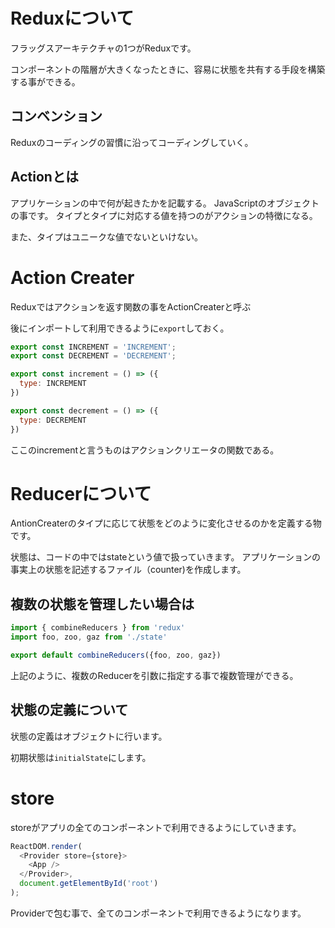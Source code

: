 # Reduxについて

フラッグスアーキテクチャの1つがReduxです。

コンポーネントの階層が大きくなったときに、容易に状態を共有する手段を構築する事ができる。

## コンベンション

Reduxのコーディングの習慣に沿ってコーディングしていく。

## Actionとは

アプリケーションの中で何が起きたかを記載する。
JavaScriptのオブジェクトの事です。
タイプとタイプに対応する値を持つのがアクションの特徴になる。

また、タイプはユニークな値でないといけない。

# Action Creater

Reduxではアクションを返す関数の事をActionCreaterと呼ぶ

後にインポートして利用できるように`export`しておく。

```javascript
export const INCREMENT = 'INCREMENT';
export const DECREMENT = 'DECREMENT';

export const increment = () => ({
  type: INCREMENT
})

export const decrement = () => ({
  type: DECREMENT
})
```

ここのincrementと言うものはアクションクリエータの関数である。

# Reducerについて

AntionCreaterのタイプに応じて状態をどのように変化させるのかを定義する物です。

状態は、コードの中ではstateという値で扱っていきます。
アプリケーションの事実上の状態を記述するファイル（counter)を作成します。

## 複数の状態を管理したい場合は

```javascript
import { combineReducers } from 'redux'
import foo, zoo, gaz from './state'

export default combineReducers({foo, zoo, gaz})
```
上記のように、複数のReducerを引数に指定する事で複数管理ができる。


## 状態の定義について

状態の定義はオブジェクトに行います。

初期状態は`initialState`にします。

# store

storeがアプリの全てのコンポーネントで利用できるようにしていきます。

```javascript
ReactDOM.render(
  <Provider store={store}>
    <App />
  </Provider>,
  document.getElementById('root')
);
```
Providerで包む事で、全てのコンポーネントで利用できるようになります。

